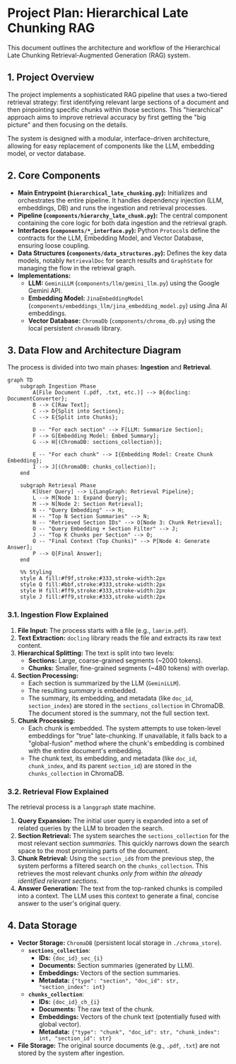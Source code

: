 # Project Plan: Hierarchical Late Chunking RAG

This document outlines the architecture and workflow of the Hierarchical Late Chunking Retrieval-Augmented Generation (RAG) system.

## 1. Project Overview

The project implements a sophisticated RAG pipeline that uses a two-tiered retrieval strategy: first identifying relevant large sections of a document and then pinpointing specific chunks within those sections. This "hierarchical" approach aims to improve retrieval accuracy by first getting the "big picture" and then focusing on the details.

The system is designed with a modular, interface-driven architecture, allowing for easy replacement of components like the LLM, embedding model, or vector database.

## 2. Core Components

- **Main Entrypoint (`hierarchical_late_chunking.py`):** Initializes and orchestrates the entire pipeline. It handles dependency injection (LLM, embeddings, DB) and runs the ingestion and retrieval processes.
- **Pipeline (`components/hierarchy_late_chunk.py`):** The central component containing the core logic for both data ingestion and the retrieval graph.
- **Interfaces (`components/*_interface.py`):** Python `Protocol`s define the contracts for the LLM, Embedding Model, and Vector Database, ensuring loose coupling.
- **Data Structures (`components/data_structures.py`):** Defines the key data models, notably `RetrievalDoc` for search results and `GraphState` for managing the flow in the retrieval graph.
- **Implementations:**
    - **LLM:** `GeminiLLM` (`components/llm/gemini_llm.py`) using the Google Gemini API.
    - **Embedding Model:** `JinaEmbeddingModel` (`components/embeddings_llm/jina_embedding_model.py`) using Jina AI embeddings.
    - **Vector Database:** `ChromaDb` (`components/chroma_db.py`) using the local persistent `chromadb` library.

## 3. Data Flow and Architecture Diagram

The process is divided into two main phases: **Ingestion** and **Retrieval**.

```mermaid
graph TD
    subgraph Ingestion Phase
        A[File Document (.pdf, .txt, etc.)] --> B{docling: DocumentConverter};
        B --> C[Raw Text];
        C --> D{Split into Sections};
        C --> E{Split into Chunks};

        D -- "For each section" --> F[LLM: Summarize Section];
        F --> G[Embedding Model: Embed Summary];
        G --> H[(ChromaDB: sections_collection)];

        E -- "For each chunk" --> I{Embedding Model: Create Chunk Embedding};
        I --> J[(ChromaDB: chunks_collection)];
    end

    subgraph Retrieval Phase
        K[User Query] --> L{LangGraph: Retrieval Pipeline};
        L --> M[Node 1: Expand Query];
        M --> N[Node 2: Section Retrieval];
        N -- "Query Embedding" --> H;
        H -- "Top N Section Summaries" --> N;
        N -- "Retrieved Section IDs" --> O[Node 3: Chunk Retrieval];
        O -- "Query Embedding + Section Filter" --> J;
        J -- "Top K Chunks per Section" --> O;
        O -- "Final Context (Top Chunks)" --> P[Node 4: Generate Answer];
        P --> Q[Final Answer];
    end

    %% Styling
    style A fill:#f9f,stroke:#333,stroke-width:2px
    style Q fill:#bbf,stroke:#333,stroke-width:2px
    style H fill:#ff9,stroke:#333,stroke-width:2px
    style J fill:#ff9,stroke:#333,stroke-width:2px
```

### 3.1. Ingestion Flow Explained

1.  **File Input:** The process starts with a file (e.g., `lamrim.pdf`).
2.  **Text Extraction:** `docling` library reads the file and extracts its raw text content.
3.  **Hierarchical Splitting:** The text is split into two levels:
    - **Sections:** Large, coarse-grained segments (~2000 tokens).
    - **Chunks:** Smaller, fine-grained segments (~480 tokens) with overlap.
4.  **Section Processing:**
    - Each section is summarized by the LLM (`GeminiLLM`).
    - The resulting *summary* is embedded.
    - The summary, its embedding, and metadata (like `doc_id`, `section_index`) are stored in the `sections_collection` in ChromaDB. The document stored is the summary, not the full section text.
5.  **Chunk Processing:**
    - Each chunk is embedded. The system attempts to use token-level embeddings for "true" late-chunking. If unavailable, it falls back to a "global-fusion" method where the chunk's embedding is combined with the entire document's embedding.
    - The chunk text, its embedding, and metadata (like `doc_id`, `chunk_index`, and its parent `section_id`) are stored in the `chunks_collection` in ChromaDB.

### 3.2. Retrieval Flow Explained

The retrieval process is a `langgraph` state machine.

1.  **Query Expansion:** The initial user query is expanded into a set of related queries by the LLM to broaden the search.
2.  **Section Retrieval:** The system searches the `sections_collection` for the most relevant section *summaries*. This quickly narrows down the search space to the most promising parts of the document.
3.  **Chunk Retrieval:** Using the `section_id`s from the previous step, the system performs a filtered search on the `chunks_collection`. This retrieves the most relevant chunks *only from within the already identified relevant sections*.
4.  **Answer Generation:** The text from the top-ranked chunks is compiled into a context. The LLM uses this context to generate a final, concise answer to the user's original query.

## 4. Data Storage

-   **Vector Storage:** `ChromaDB` (persistent local storage in `./chroma_store`).
    -   **`sections_collection`**:
        -   **IDs:** `{doc_id}_sec_{i}`
        -   **Documents:** Section summaries (generated by LLM).
        -   **Embeddings:** Vectors of the section summaries.
        -   **Metadata:** `{"type": "section", "doc_id": str, "section_index": int}`
    -   **`chunks_collection`**:
        -   **IDs:** `{doc_id}_ch_{i}`
        -   **Documents:** The raw text of the chunk.
        -   **Embeddings:** Vectors of the chunk text (potentially fused with global vector).
        -   **Metadata:** `{"type": "chunk", "doc_id": str, "chunk_index": int, "section_id": str}`
-   **File Storage:** The original source documents (e.g., `.pdf`, `.txt`) are not stored by the system after ingestion.
